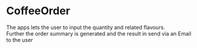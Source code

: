 # CoffeeOrder
The apps lets the user to input the quantity and related flavours.<br />
Further the order summary is generated and the result in send via an Email to the user <br />
